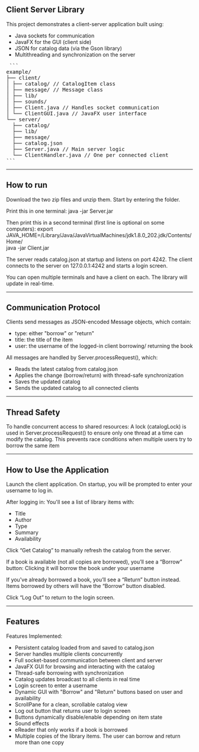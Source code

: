 ## Client Server Library

This project demonstrates a client-server application built using:
- Java sockets for communication
- JavaFX for the GUI (client side)
- JSON for catalog data (via the Gson library)
- Multithreading and synchronization on the server

<pre> ```
example/
├── client/
│ ├── catalog/ // CatalogItem class
│ ├── message/ // Message class
│ ├── lib/
│ ├── sounds/
│ ├── Client.java // Handles socket communication
│ └── ClientGUI.java // JavaFX user interface
└── server/
  ├── catalog/
  ├── lib/
  ├── message/
  ├── catalog.json
  ├── Server.java // Main server logic
  └── ClientHandler.java // One per connected client
``` </pre>
  
________________________________________________________________________

## How to run

Download the two zip files and unzip them.
Start by entering the folder.

Print this in one terminal:
java -jar Server.jar

Then print this in a second terminal (first line is optional on some computers):
export JAVA_HOME=/Library/Java/JavaVirtualMachines/jdk1.8.0_202.jdk/Contents/Home/  
java -jar Client.jar

The server reads catalog.json at startup and listens on port 4242.
The client connects to the server on 127.0.0.1:4242 and starts a login screen.

You can open multiple terminals and have a client on each. The library will update in real-time. 

________________________________________________________________________

## Communication Protocol

Clients send messages as JSON-encoded Message objects, which contain:
- type: either "borrow" or "return"
- title: the title of the item
- user: the username of the logged-in client borrowing/ returning the book

All messages are handled by Server.processRequest(), which:
- Reads the latest catalog from catalog.json
- Applies the change (borrow/return) with thread-safe synchronization
- Saves the updated catalog
- Sends the updated catalog to all connected clients
________________________________________________________________________

## Thread Safety
To handle concurrent access to shared resources:
A lock (catalogLock) is used in Server.processRequest() to ensure only one thread at a time can
modify the catalog. This prevents race conditions when multiple users try to borrow the same item

________________________________________________________________________

## How to Use the Application

Launch the client application.
On startup, you will be prompted to enter your username to log in.

After logging in:
You'll see a list of library items with:
- Title
- Author
- Type
- Summary
- Availability

Click “Get Catalog” to manually refresh the catalog from the server.

If a book is available (not all copies are borrowed), you’ll see a “Borrow” button:
Clicking it will borrow the book under your username

If you've already borrowed a book, you’ll see a “Return” button instead.
Items borrowed by others will have the “Borrow” button disabled.

Click “Log Out” to return to the login screen.
________________________________________________________________________

## Features

Features Implemented:
- Persistent catalog loaded from and saved to catalog.json
- Server handles multiple clients concurrently
- Full socket-based communication between client and server
- JavaFX GUI for browsing and interacting with the catalog
- Thread-safe borrowing with synchronization
- Catalog updates broadcast to all clients in real time
- Login screen to enter a username
- Dynamic GUI with "Borrow" and "Return" buttons based on user and availability
- ScrollPane for a clean, scrollable catalog view
- Log out button that returns user to login screen
- Buttons dynamically disable/enable depending on item state
- Sound effects
- eReader that only works if a book is borrowed
- Multiple copies of the library items. The user can borrow and return more than one copy
